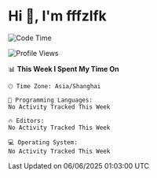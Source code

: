 # Hi 👋, I'm fffzlfk

<!--START_SECTION:waka-->
![Code Time](http://img.shields.io/badge/Code%20Time-1%2C307%20hrs%2031%20mins-blue)

![Profile Views](http://img.shields.io/badge/Profile%20Views-0-blue)

📊 **This Week I Spent My Time On** 

```text
🕑︎ Time Zone: Asia/Shanghai

💬 Programming Languages: 
No Activity Tracked This Week

🔥 Editors: 
No Activity Tracked This Week

💻 Operating System: 
No Activity Tracked This Week
```


 Last Updated on 06/06/2025 01:03:00 UTC
<!--END_SECTION:waka-->
